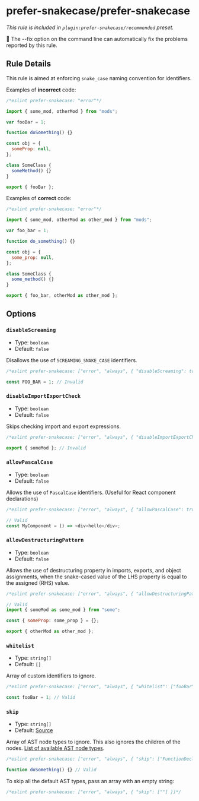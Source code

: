 # prefer-snakecase/prefer-snakecase

_This rule is included in `plugin:prefer-snakecase/recommended` preset._

🔧 The --fix option on the command line can automatically fix the problems reported by this rule.

## Rule Details

This rule is aimed at enforcing `snake_case` naming convention for identifiers.

Examples of **incorrect** code:

```js
/*eslint prefer-snakecase: "error"*/

import { some_mod, otherMod } from "mods";

var fooBar = 1;

function doSomething() {}

const obj = {
  someProp: null,
};

class SomeClass {
  someMethod() {}
}

export { fooBar };
```

Examples of **correct** code:

```js
/*eslint prefer-snakecase: "error"*/

import { some_mod, otherMod as other_mod } from "mods";

var foo_bar = 1;

function do_something() {}

const obj = {
  some_prop: null,
};

class SomeClass {
  some_method() {}
}

export { foo_bar, otherMod as other_mod };
```

## Options

### `disableScreaming`

- Type: `boolean`
- Default: `false`

Disallows the use of `SCREAMING_SNAKE_CASE` identifiers.

```js
/*eslint prefer-snakecase: ["error", "always", { "disableScreaming": true }]*/

const FOO_BAR = 1; // Invalid
```

### `disableImportExportCheck`

- Type: `boolean`
- Default: `false`

Skips checking import and export expressions.

```js
/*eslint prefer-snakecase: ["error", "always", { "disableImportExportCheck": true }]*/

export { someMod }; // Invalid
```

### `allowPascalCase`

- Type: `boolean`
- Default: `false`

Allows the use of `PascalCase` identifiers. (Useful for React component declarations)

```js
/*eslint prefer-snakecase: ["error", "always", { "allowPascalCase": true }]*/

// Valid
const MyComponent = () => <div>hello</div>;
```

### `allowDestructuringPattern`

- Type: `boolean`
- Default: `false`

Allows the use of destructuring property in imports, exports, and object assignments, when the snake-cased value of the LHS property is equal to the assigned (RHS) value.

```js
/*eslint prefer-snakecase: ["error", "always", { "allowDestructuringPattern": true }]*/

// Valid
import { someMod as some_mod } from "some";

const { someProp: some_prop } = {};

export { otherMod as other_mod };
```

### `whitelist`

- Type: `string[]`
- Default: `[]`

Array of custom identifiers to ignore.

```js
/*eslint prefer-snakecase: ["error", "always", { "whitelist": ["fooBar"] }]*/

const fooBar = 1; // Valid
```

### `skip`

- Type: `string[]`
- Default: [Source](https://github.com/zignis/eslint-plugin-prefer-snakecase/blob/main/src/constants/index.ts#L4)

Array of AST node types to ignore. This also ignores the children of the nodes. [List of available AST node types](https://github.com/estree/estree/tree/master).

```js
/*eslint prefer-snakecase: ["error", "always", { "skip": ["FunctionDeclaration"] }]*/

function doSomething() {} // Valid
```

To skip all the default AST types, pass an array with an empty string:

```js
/*eslint prefer-snakecase: ["error", "always", { "skip": [""] }]*/
```
